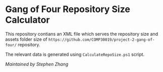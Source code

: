 # Gang of Four Repository Size Calculator
This repository contians an XML file which serves the repository size and assets folder size of `https://github.com/COMP30019/project-2-gang-of-four/` repository.

The relevant data is generated using `CalculateRepoSize.ps1` script.

*Maintained by Stephen Zhang*